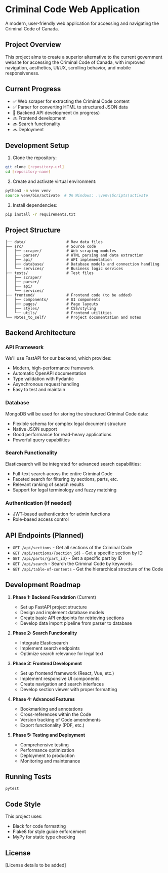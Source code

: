 # Criminal Code Web Application

A modern, user-friendly web application for accessing and navigating the Criminal Code of Canada.

## Project Overview

This project aims to create a superior alternative to the current government website for accessing the Criminal Code of Canada, with improved navigation, aesthetics, UI/UX, scrolling behavior, and mobile responsiveness.

## Current Progress

- ✅ Web scraper for extracting the Criminal Code content
- ✅ Parser for converting HTML to structured JSON data
- 🔄 Backend API development (in progress)
- 🔜 Frontend development
- 🔜 Search functionality
- 🔜 Deployment

## Development Setup

1. Clone the repository:
```bash
git clone [repository-url]
cd [repository-name]
```

2. Create and activate virtual environment:
```bash
python3 -m venv venv
source venv/bin/activate  # On Windows: .\venv\Scripts\activate
```

3. Install dependencies:
```bash
pip install -r requirements.txt
```

## Project Structure

```
├── data/                  # Raw data files
├── src/                   # Source code
│   ├── scraper/           # Web scraping modules
│   ├── parser/            # HTML parsing and data extraction
│   ├── api/               # API implementation
│   ├── database/          # Database models and connection handling
│   └── services/          # Business logic services
├── tests/                 # Test files
│   ├── scraper/
│   ├── parser/
│   ├── api/
│   └── services/
├── frontend/              # Frontend code (to be added)
│   ├── components/        # UI components
│   ├── pages/             # Page layouts
│   ├── styles/            # CSS/styling
│   └── utils/             # Frontend utilities
└── Notes_to_self/         # Project documentation and notes
```

## Backend Architecture

### API Framework
We'll use FastAPI for our backend, which provides:
- Modern, high-performance framework
- Automatic OpenAPI documentation
- Type validation with Pydantic
- Asynchronous request handling
- Easy to test and maintain

### Database
MongoDB will be used for storing the structured Criminal Code data:
- Flexible schema for complex legal document structure
- Native JSON support
- Good performance for read-heavy applications
- Powerful query capabilities

### Search Functionality
Elasticsearch will be integrated for advanced search capabilities:
- Full-text search across the entire Criminal Code
- Faceted search for filtering by sections, parts, etc.
- Relevant ranking of search results
- Support for legal terminology and fuzzy matching

### Authentication (if needed)
- JWT-based authentication for admin functions
- Role-based access control

## API Endpoints (Planned)

- `GET /api/sections` - Get all sections of the Criminal Code
- `GET /api/sections/{section_id}` - Get a specific section by ID
- `GET /api/parts/{part_id}` - Get a specific part by ID
- `GET /api/search` - Search the Criminal Code by keywords
- `GET /api/table-of-contents` - Get the hierarchical structure of the Code

## Development Roadmap

1. **Phase 1: Backend Foundation** (Current)
   - Set up FastAPI project structure
   - Design and implement database models
   - Create basic API endpoints for retrieving sections
   - Develop data import pipeline from parser to database

2. **Phase 2: Search Functionality**
   - Integrate Elasticsearch
   - Implement search endpoints
   - Optimize search relevance for legal text

3. **Phase 3: Frontend Development**
   - Set up frontend framework (React, Vue, etc.)
   - Implement responsive UI components
   - Create navigation and search interfaces
   - Develop section viewer with proper formatting

4. **Phase 4: Advanced Features**
   - Bookmarking and annotations
   - Cross-references within the Code
   - Version tracking of Code amendments
   - Export functionality (PDF, etc.)

5. **Phase 5: Testing and Deployment**
   - Comprehensive testing
   - Performance optimization
   - Deployment to production
   - Monitoring and maintenance

## Running Tests

```bash
pytest
```

## Code Style

This project uses:
- Black for code formatting
- Flake8 for style guide enforcement
- MyPy for static type checking

## License

[License details to be added] 